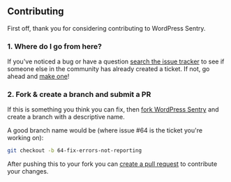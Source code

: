 ## Contributing

First off, thank you for considering contributing to WordPress Sentry.

### 1. Where do I go from here?

If you've noticed a bug or have a question
[search the issue tracker](https://github.com/itgalaxy/sentry-integration/issues?q=something)
to see if someone else in the community has already created a ticket. If not, go
ahead and [make one](https://github.com/itgalaxy/sentry-integration/issues/new)!

### 2. Fork & create a branch and submit a PR

If this is something you think you can fix, then
[fork WordPress Sentry](https://help.github.com/articles/fork-a-repo) and create
a branch with a descriptive name.

A good branch name would be (where issue #64 is the ticket you're working on):

```sh
git checkout -b 64-fix-errors-not-reporting
```

After pushing this to your fork you can
[create a pull request](https://help.github.com/articles/creating-a-pull-request-from-a-fork/)
to contribute your changes.

